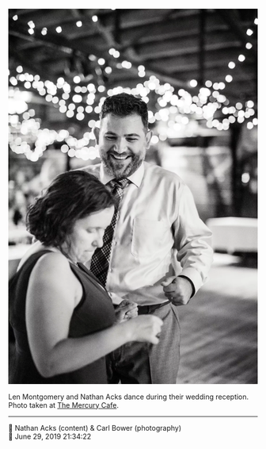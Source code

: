 ![Len Montgomery and Nathan Acks dance](assets/cec29b4c85f9917d19d1c5a729b5f443.webp)

Len Montgomery and Nathan Acks dance during their wedding reception. Photo taken at [The Mercury Cafe](http://mercurycafe.com/).

- - - -

<span aria-hidden="true">👥</span> Nathan Acks (content) & Carl Bower (photography)  
<span aria-hidden="true">📅</span> June 29, 2019 21:34:22
